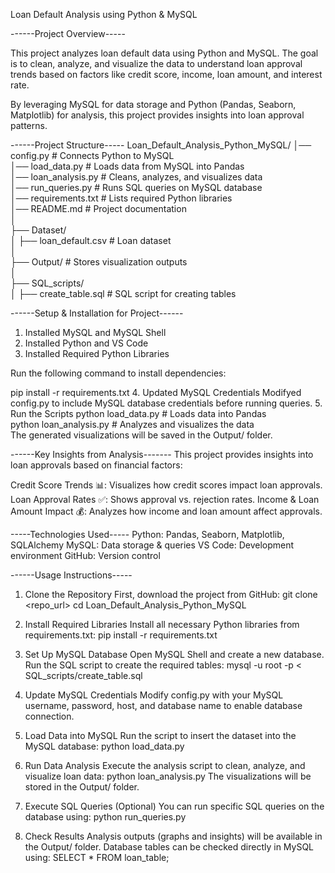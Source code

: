 Loan Default Analysis using Python & MySQL

------Project Overview-----

This project analyzes loan default data using Python and MySQL. The goal is to clean, analyze, and visualize the data to understand loan approval trends based on factors like credit score, income, loan amount, and interest rate.

By leveraging MySQL for data storage and Python (Pandas, Seaborn, Matplotlib) for analysis, this project provides insights into loan approval patterns.

------Project Structure-----
Loan_Default_Analysis_Python_MySQL/
│── config.py              # Connects Python to MySQL  
│── load_data.py           # Loads data from MySQL into Pandas  
│── loan_analysis.py       # Cleans, analyzes, and visualizes data  
│── run_queries.py         # Runs SQL queries on MySQL database  
│── requirements.txt       # Lists required Python libraries  
│── README.md              # Project documentation  
│  
├── Dataset/  
│   ├── loan_default.csv   # Loan dataset  
│  
├── Output/                # Stores visualization outputs  
│  
├── SQL_scripts/  
│   ├── create_table.sql   # SQL script for creating tables 

------Setup & Installation for Project------
1. Installed MySQL and MySQL Shell
2. Installed Python and VS Code
3. Installed Required Python Libraries

Run the following command to install dependencies:

pip install -r requirements.txt
4. Updated MySQL Credentials
Modifyed config.py to include MySQL database credentials before running queries.
5. Run the Scripts
python load_data.py        # Loads data into Pandas  
python loan_analysis.py    # Analyzes and visualizes the data  
The generated visualizations will be saved in the Output/ folder.

------Key Insights from Analysis-------
This project provides insights into loan approvals based on financial factors:

Credit Score Trends 📊: Visualizes how credit scores impact loan approvals.
Loan Approval Rates ✅: Shows approval vs. rejection rates.
Income & Loan Amount Impact 💰: Analyzes how income and loan amount affect approvals.

-----Technologies Used-----
Python: Pandas, Seaborn, Matplotlib, SQLAlchemy
MySQL: Data storage & queries
VS Code: Development environment
GitHub: Version control

------Usage Instructions-----

1. Clone the Repository
First, download the project from GitHub:
git clone <repo_url>
cd Loan_Default_Analysis_Python_MySQL

2. Install Required Libraries
Install all necessary Python libraries from requirements.txt:
pip install -r requirements.txt

3. Set Up MySQL Database
Open MySQL Shell and create a new database.
Run the SQL script to create the required tables:
mysql -u root -p < SQL_scripts/create_table.sql

4. Update MySQL Credentials
Modify config.py with your MySQL username, password, host, and database name to enable database connection.

5. Load Data into MySQL
Run the script to insert the dataset into the MySQL database:
python load_data.py

6. Run Data Analysis
Execute the analysis script to clean, analyze, and visualize loan data:
python loan_analysis.py
The visualizations will be stored in the Output/ folder.

7. Execute SQL Queries (Optional)
You can run specific SQL queries on the database using:
python run_queries.py

8. Check Results
Analysis outputs (graphs and insights) will be available in the Output/ folder.
Database tables can be checked directly in MySQL using:
SELECT * FROM loan_table;